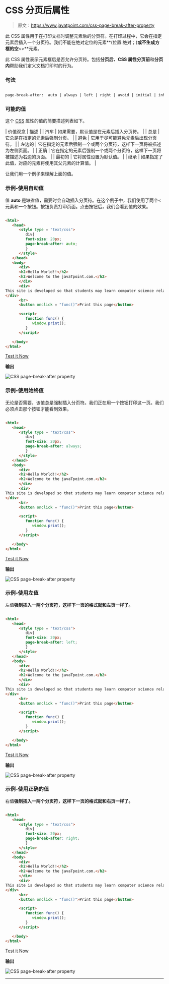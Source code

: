 # CSS 分页后属性

> 原文：<https://www.javatpoint.com/css-page-break-after-property>

此 CSS 属性用于在打印文档时调整元素后的分页符。在打印过程中，它会在指定元素后插入一个分页符。我们不能在绝对定位的元素**(位置:绝对；)**或不生成方框的空**<>**元素。

此 CSS 属性表示元素框后是否允许分页符。包括**分页后、**CSS 属性**分页前**和**分页内**帮助我们定义文档打印时的行为。

### 句法

```html

page-break-after:  auto | always | left | right | avoid | initial | inherit;

```

### 可能的值

这个 [CSS](https://www.javatpoint.com/css-tutorial) 属性的值的简要描述列表如下。

| 价值观念 | 描述 |
| 汽车 | 如果需要，默认值是在元素后插入分页符。 |
| 总是 | 它总是在指定的元素后强制分页。 |
| 避免 | 它用于尽可能避免元素后出现分页符。 |
| 左边的 | 它在指定的元素后强制一个或两个分页符，这样下一页将被描述为左侧页面。 |
| 正确 | 它在指定的元素后强制一个或两个分页符，这样下一页将被描述为右边的页面。 |
| 最初的 | 它将属性设置为默认值。 |
| 继承 | 如果指定了此值，对应的元素将使用其父元素的计算值。 |

让我们用一个例子来理解上面的值。

### 示例-使用自动值

值 **auto** 是缺省值，需要时会自动插入分页符。在这个例子中，我们使用了两个<元素和一个按钮。按钮负责打印页面。点击按钮后，我们会看到值的效果。

```html

<html>
   <head> 
      <style type = "text/css">
         div{
		 font-size: 20px;
		 page-break-after: auto;
		 }
      </style>
   </head>
   <body>
      <div>
	  <h2>Hello World!!</h2>
	  <h2>Welcome to the javaTpoint.com.</h2>
      </div>
      <div>
This site is developed so that students may learn computer science related technologies easily. The javaTpoint.com is committed to providing easy and in-depth tutorials on various technologies. No one is perfect in this world, and nothing is eternally best. But we can try to be better.      
</div>
      <br>
      <button onclick = "func()">Print this page</button>

      <script>
         function func() {
            window.print();
         }
      </script>

   </body>
</html>

```

[Test it Now](https://www.javatpoint.com/oprweb/test.jsp?filename=CSSpagebreakafterproperty1)

**输出**

![CSS page-break-after property](img/e8b24fcbe7fa3326606f85a03bef14cd.png)

### 示例-使用始终值

无论是否需要，该值总是强制插入分页符。我们正在用一个按钮打印这一页。我们必须点击那个按钮才能看到效果。

```html

<html>
   <head> 
      <style type = "text/css">
         div{
		 font-size: 20px;
		 page-break-after: always;
		 }
      </style>
   </head>
   <body>
      <div>
	  <h2>Hello World!!</h2>
	  <h2>Welcome to the javaTpoint.com.</h2>
      </div>
      <div>
This site is developed so that students may learn computer science related technologies easily. The javaTpoint.com is committed to providing easy and in-depth tutorials on various technologies. No one is perfect in this world, and nothing is eternally best. But we can try to be better.      
</div>
      <br>
      <button onclick = "func()">Print this page</button>

      <script>
         function func() {
            window.print();
         }
      </script>

   </body>
</html>

```

[Test it Now](https://www.javatpoint.com/oprweb/test.jsp?filename=CSSpagebreakafterproperty2)

**输出**

![CSS page-break-after property](img/6895453bce0f29a32f5ad657a211f711.png)

### 示例-使用左值

左值**强制插入一两个分页符，这样下一页的格式就和左页一样了。**

```html

<html>
   <head> 
      <style type = "text/css">
         div{
		 font-size: 20px;
		 page-break-after: left;
		 }
      </style>
   </head>
   <body>
      <div>
	  <h2>Hello World!!</h2>
	  <h2>Welcome to the javaTpoint.com.</h2>
      </div>
      <div>
This site is developed so that students may learn computer science related technologies easily. The javaTpoint.com is committed to providing easy and in-depth tutorials on various technologies. No one is perfect in this world, and nothing is eternally best. But we can try to be better.      
</div>
      <br>
      <button onclick = "func()">Print this page</button>

      <script>
         function func() {
            window.print();
         }
      </script>

   </body>
</html>

```

[Test it Now](https://www.javatpoint.com/oprweb/test.jsp?filename=CSSpagebreakafterproperty3)

**输出**

![CSS page-break-after property](img/489ce50d4f1bbeb247da42e7cbafa512.png)

### 示例-使用正确的值

右值**强制插入一两个分页符，这样下一页的格式就和右页一样了。**

```html

<html>
   <head> 
      <style type = "text/css">
         div{
		 font-size: 20px;
		 page-break-after: right;
		 }
      </style>
   </head>
   <body>
      <div>
	  <h2>Hello World!!</h2>
	  <h2>Welcome to the javaTpoint.com.</h2>
      </div>
      <div>
This site is developed so that students may learn computer science related technologies easily. The javaTpoint.com is committed to providing easy and in-depth tutorials on various technologies. No one is perfect in this world, and nothing is eternally best. But we can try to be better.      
</div>
      <br>
      <button onclick = "func()">Print this page</button>

      <script>
         function func() {
            window.print();
         }
      </script>

   </body>
</html>

```

[Test it Now](https://www.javatpoint.com/oprweb/test.jsp?filename=CSSpagebreakafterproperty4)

**输出**

![CSS page-break-after property](img/15f28c66500cb2292ddadbf686ad0a11.png)

* * *